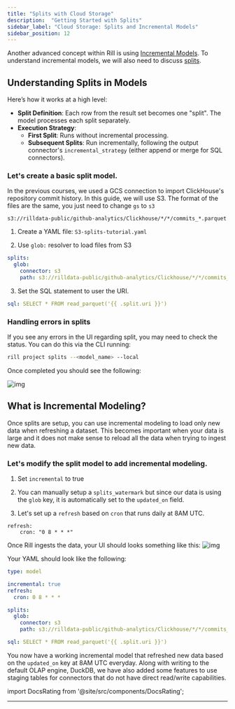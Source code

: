 ```yaml
---
title: "Splits with Cloud Storage"
description:  "Getting Started with Splits"
sidebar_label: "Cloud Storage: Splits and Incremental Models"
sidebar_position: 12
---
```

Another advanced concept within Rill is using [Incremental Models](https://docs.rilldata.com/build/advancedmodels/incremental). To understand incremental models, we will also need to discuss [splits](https://docs.rilldata.com/build/advancedmodels/splits). 


## Understanding Splits in Models

Here’s how it works at a high level:

- **Split Definition**: Each row from the result set becomes one "split". The model processes each split separately.
- **Execution Strategy**:
  - **First Split**: Runs without incremental processing.
  - **Subsequent Splits**: Run incrementally, following the output connector's `incremental_strategy` (either append or merge for SQL connectors).

### Let's create a basic split model.
In the previous courses, we used a GCS connection to import ClickHouse's repository commit history. In this guide, we will use S3. The format of the files are the same, you just need to change `gs` to `s3`


```
s3://rilldata-public/github-analytics/Clickhouse/*/*/commits_*.parquet
```
1. Create a YAML file: `S3-splits-tutorial.yaml`

2. Use `glob:` resolver to load files from S3
```yaml
splits:
  glob:
    connector: s3
    path: s3://rilldata-public/github-analytics/Clickhouse/*/*/commits_*.parquet

```
3. Set the SQL statement to user the URI.
```yaml
sql: SELECT * FROM read_parquet('{{ .split.uri }}')
```

### Handling errors in splits
If you see any errors in the UI regarding split, you may need to check the status. You can do this via the CLI running:
```bash
rill project splits --<model_name> --local
```

Once completed you should see the following:

![img](/img/tutorials/302/splits.png)



## What is Incremental Modeling?
Once splits are setup, you can use incremental modeling to load only new data when refreshing a dataset. This becomes important when your data is large and it does not make sense to reload all the data when trying to ingest new data.

### Let's modify the split model to add incremental modeling.

1. Set `incremental` to true

2. You can manually setup a `splits_watermark` but since our data is using the `glob` key, it is automatically set to the `updated_on` field. 

3. Let's set up a `refresh` based on `cron` that runs daily at 8AM UTC.
```
refresh:
    cron: "0 8 * * *"
```

Once Rill ingests the data, your UI should looks something like this: 
![img](/img/tutorials/302/incremental.png)

Your YAML should look like the following:

```yaml
type: model 

incremental: true 
refresh:
  cron: 0 8 * * *

splits:
  glob:
    connector: s3
    path: s3://rilldata-public/github-analytics/Clickhouse/*/*/commits_*.parquet

sql: SELECT * FROM read_parquet('{{ .split.uri }}')

```

You now have a working incremental model that refreshed new data based on the `updated_on` key at 8AM UTC everyday. Along with writing to the default OLAP engine, DuckDB, we have also added some features to use staging tables for connectors that do not have direct read/write capabilities.

import DocsRating from '@site/src/components/DocsRating';

---
<DocsRating />